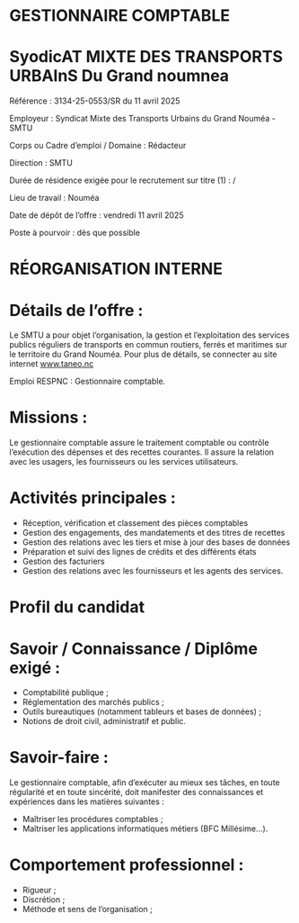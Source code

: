 # GESTIONNAIRE COMPTABLE

# SyodicAT MIXTE DES TRANSPORTS URBAInS Du Grand noumnea

Référence : 3134-25-0553/SR du 11 avril 2025

Employeur : Syndicat Mixte des Transports Urbains du Grand Nouméa - SMTU

Corps ou Cadre d’emploi / Domaine : Rédacteur

Direction : SMTU

Durée de résidence exigée pour le recrutement sur titre (1) : /

Lieu de travail : Nouméa

Date de dépôt de l’offre : vendredi 11 avril 2025

Poste à pourvoir : dès que possible

# RÉORGANISATION INTERNE

# Détails de l’offre :

Le SMTU a pour objet l’organisation, la gestion et l’exploitation des services publics réguliers de transports en commun routiers, ferrés et maritimes sur le territoire du Grand Nouméa. Pour plus de détails, se connecter au site internet www.taneo.nc

Emploi RESPNC : Gestionnaire comptable.

# Missions :

Le gestionnaire comptable assure le traitement comptable ou contrôle l’exécution des dépenses et des recettes courantes. Il assure la relation avec les usagers, les fournisseurs ou les services utilisateurs.

# Activités principales :

- Réception, vérification et classement des pièces comptables
- Gestion des engagements, des mandatements et des titres de recettes
- Gestion des relations avec les tiers et mise à jour des bases de données
- Préparation et suivi des lignes de crédits et des différents états
- Gestion des facturiers
- Gestion des relations avec les fournisseurs et les agents des services.

# Profil du candidat

# Savoir / Connaissance / Diplôme exigé :

- Comptabilité publique ;
- Réglementation des marchés publics ;
- Outils bureautiques (notamment tableurs et bases de données) ;
- Notions de droit civil, administratif et public.

# Savoir-faire :

Le gestionnaire comptable, afin d’exécuter au mieux ses tâches, en toute régularité et en toute sincérité, doit manifester des connaissances et expériences dans les matières suivantes :

- Maîtriser les procédures comptables ;
- Maîtriser les applications informatiques métiers (BFC Millésime…).

# Comportement professionnel :

- Rigueur ;
- Discrétion ;
- Méthode et sens de l’organisation ;